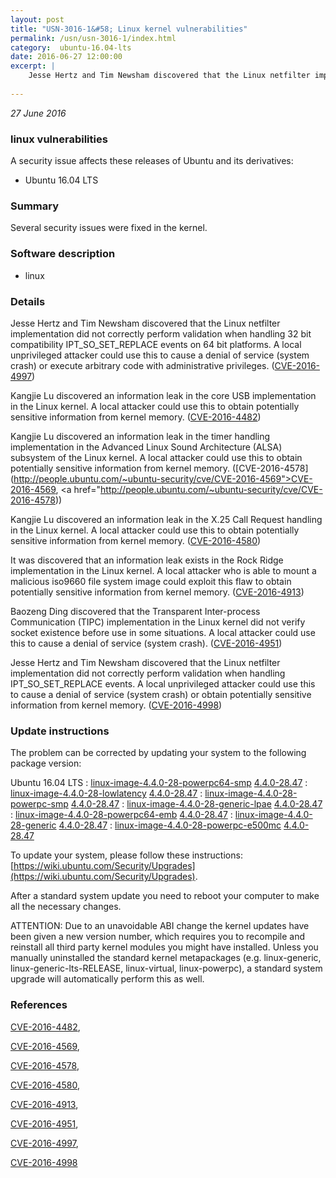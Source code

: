```yaml
---
layout: post
title: "USN-3016-1&#58; Linux kernel vulnerabilities"
permalink: /usn/usn-3016-1/index.html
category:  ubuntu-16.04-lts
date: 2016-06-27 12:00:00
excerpt: |
    Jesse Hertz and Tim Newsham discovered that the Linux netfilter implementation did not correctly perform validation when handling 32 bit compatibility IPT_SO_SET_REPLACE events on 64 bit platforms. A local unprivileged attacker could use this to cause a denial of service (system crash) or execute arbitrary code with administrative privileges. ([CVE-2016-4997](http://people.ubuntu.com/~ubuntu-security/cve/CVE-2016-4997))
    
--- 
```

 
 

*27 June 2016*

### linux vulnerabilities

A security issue affects these releases of Ubuntu and its derivatives:

* Ubuntu 16.04 LTS

### Summary

Several security issues were fixed in the kernel. 

### Software description

* linux 

### Details

Jesse Hertz and Tim Newsham discovered that the Linux netfilter implementation did not correctly perform validation when handling 32 bit compatibility IPT_SO_SET_REPLACE events on 64 bit platforms. A local unprivileged attacker could use this to cause a denial of service (system crash) or execute arbitrary code with administrative privileges. ([CVE-2016-4997](http://people.ubuntu.com/~ubuntu-security/cve/CVE-2016-4997))

Kangjie Lu discovered an information leak in the core USB implementation in the Linux kernel. A local attacker could use this to obtain potentially sensitive information from kernel memory. ([CVE-2016-4482](http://people.ubuntu.com/~ubuntu-security/cve/CVE-2016-4482))

Kangjie Lu discovered an information leak in the timer handling implementation in the Advanced Linux Sound Architecture (ALSA) subsystem of the Linux kernel. A local attacker could use this to obtain potentially sensitive information from kernel memory. ([CVE-2016-4578](http://people.ubuntu.com/~ubuntu-security/cve/CVE-2016-4569">CVE-2016-4569</a>, <a href="http://people.ubuntu.com/~ubuntu-security/cve/CVE-2016-4578))

Kangjie Lu discovered an information leak in the X.25 Call Request handling in the Linux kernel. A local attacker could use this to obtain potentially sensitive information from kernel memory. ([CVE-2016-4580](http://people.ubuntu.com/~ubuntu-security/cve/CVE-2016-4580))

It was discovered that an information leak exists in the Rock Ridge implementation in the Linux kernel. A local attacker who is able to mount a malicious iso9660 file system image could exploit this flaw to obtain potentially sensitive information from kernel memory. ([CVE-2016-4913](http://people.ubuntu.com/~ubuntu-security/cve/CVE-2016-4913))

Baozeng Ding discovered that the Transparent Inter-process Communication (TIPC) implementation in the Linux kernel did not verify socket existence before use in some situations. A local attacker could use this to cause a denial of service (system crash). ([CVE-2016-4951](http://people.ubuntu.com/~ubuntu-security/cve/CVE-2016-4951))

Jesse Hertz and Tim Newsham discovered that the Linux netfilter implementation did not correctly perform validation when handling IPT_SO_SET_REPLACE events. A local unprivileged attacker could use this to cause a denial of service (system crash) or obtain potentially sensitive information from kernel memory. ([CVE-2016-4998](http://people.ubuntu.com/~ubuntu-security/cve/CVE-2016-4998)) 

### Update instructions

The problem can be corrected by updating your system to the following package version:

Ubuntu 16.04 LTS
 : [linux-image-4.4.0-28-powerpc64-smp](https://launchpad.net/ubuntu/+source/linux) <span> [4.4.0-28.47](https://launchpad.net/ubuntu/+source/linux/4.4.0-28.47) </span> 
 : [linux-image-4.4.0-28-lowlatency](https://launchpad.net/ubuntu/+source/linux) <span> [4.4.0-28.47](https://launchpad.net/ubuntu/+source/linux/4.4.0-28.47) </span> 
 : [linux-image-4.4.0-28-powerpc-smp](https://launchpad.net/ubuntu/+source/linux) <span> [4.4.0-28.47](https://launchpad.net/ubuntu/+source/linux/4.4.0-28.47) </span> 
 : [linux-image-4.4.0-28-generic-lpae](https://launchpad.net/ubuntu/+source/linux) <span> [4.4.0-28.47](https://launchpad.net/ubuntu/+source/linux/4.4.0-28.47) </span> 
 : [linux-image-4.4.0-28-powerpc64-emb](https://launchpad.net/ubuntu/+source/linux) <span> [4.4.0-28.47](https://launchpad.net/ubuntu/+source/linux/4.4.0-28.47) </span> 
 : [linux-image-4.4.0-28-generic](https://launchpad.net/ubuntu/+source/linux) <span> [4.4.0-28.47](https://launchpad.net/ubuntu/+source/linux/4.4.0-28.47) </span> 
 : [linux-image-4.4.0-28-powerpc-e500mc](https://launchpad.net/ubuntu/+source/linux) <span> [4.4.0-28.47](https://launchpad.net/ubuntu/+source/linux/4.4.0-28.47) </span> 

To update your system, please follow these instructions: [https://wiki.ubuntu.com/Security/Upgrades](https://wiki.ubuntu.com/Security/Upgrades).

After a standard system update you need to reboot your computer to make all the necessary changes.

ATTENTION: Due to an unavoidable ABI change the kernel updates have been given a new version number, which requires you to recompile and reinstall all third party kernel modules you might have installed. Unless you manually uninstalled the standard kernel metapackages (e.g. linux-generic, linux-generic-lts-RELEASE, linux-virtual, linux-powerpc), a standard system upgrade will automatically perform this as well. 

### References

 
 [CVE-2016-4482](http://people.ubuntu.com/~ubuntu-security/cve/CVE-2016-4482), 

 [CVE-2016-4569](http://people.ubuntu.com/~ubuntu-security/cve/CVE-2016-4569), 

 [CVE-2016-4578](http://people.ubuntu.com/~ubuntu-security/cve/CVE-2016-4578), 

 [CVE-2016-4580](http://people.ubuntu.com/~ubuntu-security/cve/CVE-2016-4580), 

 [CVE-2016-4913](http://people.ubuntu.com/~ubuntu-security/cve/CVE-2016-4913), 

 [CVE-2016-4951](http://people.ubuntu.com/~ubuntu-security/cve/CVE-2016-4951), 

 [CVE-2016-4997](http://people.ubuntu.com/~ubuntu-security/cve/CVE-2016-4997), 

 [CVE-2016-4998](http://people.ubuntu.com/~ubuntu-security/cve/CVE-2016-4998)
 

